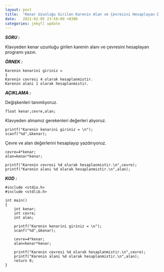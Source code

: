 ```yaml
---
layout: post
title:  "Kenar Uzunluğu Girilen Karenin Alan ve Çevresini Hesaplayan C Kodu"
date:   2021-02-05 23:58:09 +0300
categories: jekyll update
---
```


***SORU :***

Klavyeden kenar uzunluğu girilen karenin alanı ve çevresini hesaplayan programı yazın.

***ÖRNEK :***    
    
    Karenin kenarini giriniz =
    1
    Karenin cevresi 4 olarak hesaplanmistir.
    Karenin alani 1 olarak hesaplanmistir.

    
***AÇIKLAMA :***

Değişkenleri tanımlıyoruz.

    float kenar,cevre,alan;

Klavyeden almamız gerekenleri değerleri alıyoruz.

    printf("Karenin kenarini giriniz = \n");
    scanf("%d",&kenar);

Çevre ve alan değerlerini hesaplayıp yazdırıyoruz.

    cevre=4*kenar;
    alan=kenar*kenar;

    printf("Karenin cevresi %d olarak hesaplanmistir.\n",cevre);
    printf("Karenin alani %d olarak hesaplanmistir.\n",alan);

***KOD :***

    #include <stdio.h>
    #include <stdlib.h>

    int main()
    {
        int kenar;
        int cevre;
        int alan;

        printf("Karenin kenarini giriniz = \n");
        scanf("%d",&kenar);

        cevre=4*kenar;
        alan=kenar*kenar;

        printf("Karenin cevresi %d olarak hesaplanmistir.\n",cevre);
        printf("Karenin alani %d olarak hesaplanmistir.\n",alan);
        return 0;
    }